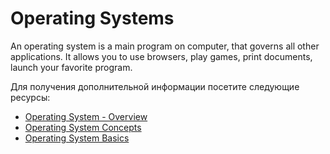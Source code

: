 # Operating Systems

An operating system is a main program on computer, that governs all other applications. It allows you to use browsers, play games, print documents, launch your favorite program.

Для получения дополнительной информации посетите следующие ресурсы:

- [Operating System - Overview](https://www.tutorialspoint.com/operating_system/os_overview.htm)
- [Operating System Concepts](https://codex.cs.yale.edu/avi/os-book/OS10/index.html)
- [Operating System Basics ](https://www.youtube.com/watch?v=9GDX-IyZ_C8)
